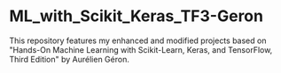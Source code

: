 # ML_with_Scikit_Keras_TF3-Geron
This repository features my enhanced and modified projects based on "Hands-On Machine Learning with Scikit-Learn, Keras, and TensorFlow, Third Edition" by Aurélien Géron.
